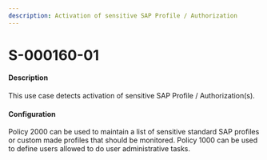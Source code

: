 ```yaml
---
description: Activation of sensitive SAP Profile / Authorization
---
```


# S-000160-01

#### Description

This use case detects activation of sensitive SAP Profile / Authorization(s).

#### Configuration

Policy 2000 can be used to maintain a list of sensitive standard SAP profiles or custom made profiles that should be monitored. Policy 1000 can be used to define users allowed to do user administrative tasks.&#x20;
